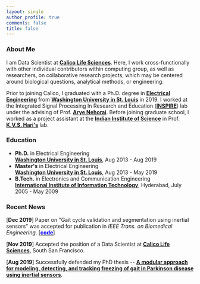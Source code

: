 ```yaml
---
layout: single
author_profile: true
comments: false
title: false
---
```


### About Me
I am Data Scientist at [__Calico Life Sciences__](https://www.calicolabs.com/). Here, I work cross-functionally with other individual contributors within computing group, as well as researchers, on collaborative research projects, which may be centered around biological questions, analytical methods, or engineering.

Prior to joining Calico, I graduated with a Ph.D. degree in [__Electrical Engineering__](http://ese.wustl.edu/) from [__Washington University in St. Louis__](http://wustl.edu) in 2019. I worked at the Integrated Signal Processing In Research and Education ([__INSPIRE__](https://www.ese.wustl.edu/~nehorai/lab.html)) lab under the advising of Prof. [__Arye Nehorai__](https://www.ese.wustl.edu/~nehorai/index.html). Before joining graduate school, I worked as a project assistant at the [__Indian Institute of Science__](https://www.iisc.ac.in/) in Prof. [__K.V.S. Hari's__](https://ece.iisc.ac.in/~hari/) lab.


### Education
* **Ph.D.** in Electrical Engineering  
  [__Washington University in St. Louis__](http://wustl.edu), Aug 2013 - Aug 2019
* **Master's** in Electrical Engineering  
  [__Washington University in St. Louis__](http://wustl.edu), Aug 2013 - May 2019
* **B.Tech.** in Electronics and Communication Engineering  
  [__International Institute of Information Technology__](https://www.iiit.ac.in/), Hyderabad, July 2005 - May 2009  


### Recent News
[**Dec 2019**] Paper on "Gait cycle validation and segmentation using inertial sensors" was accepted for publication in _IEEE Trans. on Biomedical Engineering_. [\[<span style="color:blue">**code**</span>\]](https://github.com/prateekgv/sawd_gcvs)

[**Nov 2019**] Accepted the position of a Data Scientist at [__Calico Life Sciences__](https://www.calicolabs.com/), South San Francisco.

[**Aug 2019**] Successfully defended my PhD thesis -- [__A modular approach for modeling, detecting, and tracking freezing of gait in Parkinson disease using inertial sensors__](https://openscholarship.wustl.edu/eng_etds/473/).
